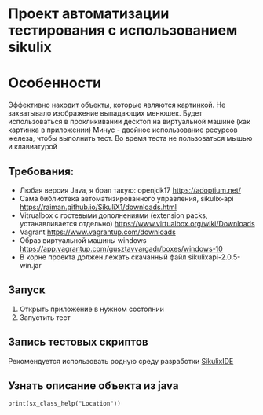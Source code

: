 # Проект автоматизации тестирования с использованием sikulix

# Особенности
Эффективно находит объекты, которые являются картинкой. Не захватывало изображение выпадающих менюшек.
Будет использоваться в прокликивании десктоп на виртуальной машине (как картинка в приложении)
Минус - двойное использование ресурсов железа, чтобы выполнить тест.
Во время теста не пользоваться мышью и клавиатурой

## Требования:
- Любая версия Java, я брал такую: openjdk17 https://adoptium.net/
- Сама библиотека автоматизированного управления, sikulix-api
https://raiman.github.io/SikuliX1/downloads.html
- Vitrualbox с гостевыми дополнениями (extension packs, устанавливается отдельно)
https://www.virtualbox.org/wiki/Downloads
- Vagrant https://www.vagrantup.com/downloads
- Образ виртуальной машины windows https://app.vagrantup.com/gusztavvargadr/boxes/windows-10
- В корне проекта должен лежать скачанный файл sikulixapi-2.0.5-win.jar

## Запуск
1. Открыть приложение в нужном состоянии
2. Запустить тест

## Запись тестовых скриптов
Рекомендуется использовать родную среду разработки 
[SikulixIDE](https://raiman.github.io/SikuliX1/downloads.html)

## Узнать описание объекта из java 
`print(sx_class_help("Location"))`